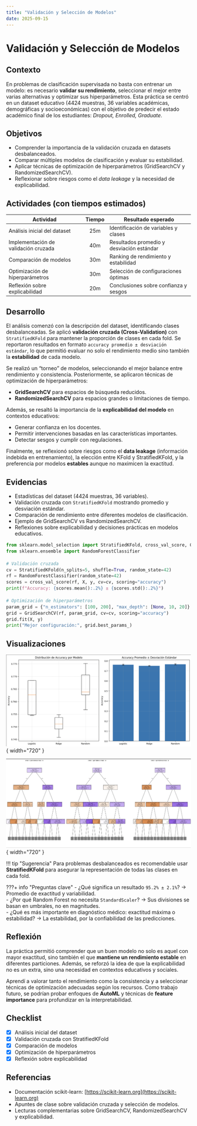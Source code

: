 ```yaml
---
title: "Validación y Selección de Modelos"
date: 2025-09-15
---
```


# Validación y Selección de Modelos

## Contexto
En problemas de clasificación supervisada no basta con entrenar un modelo: es necesario **validar su rendimiento**, seleccionar el mejor entre varias alternativas y optimizar sus hiperparámetros. Esta práctica se centró en un dataset educativo (4424 muestras, 36 variables académicas, demográficas y socioeconómicas) con el objetivo de predecir el estado académico final de los estudiantes: *Dropout, Enrolled, Graduate*.  

## Objetivos
- Comprender la importancia de la validación cruzada en datasets desbalanceados.  
- Comparar múltiples modelos de clasificación y evaluar su estabilidad.  
- Aplicar técnicas de optimización de hiperparámetros (GridSearchCV y RandomizedSearchCV).  
- Reflexionar sobre riesgos como el *data leakage* y la necesidad de explicabilidad.  

## Actividades (con tiempos estimados)

| Actividad                          | Tiempo | Resultado esperado                          |
|------------------------------------|:------:|---------------------------------------------|
| Análisis inicial del dataset        | 25m    | Identificación de variables y clases         |
| Implementación de validación cruzada | 40m   | Resultados promedio y desviación estándar    |
| Comparación de modelos              | 30m    | Ranking de rendimiento y estabilidad         |
| Optimización de hiperparámetros     | 30m    | Selección de configuraciones óptimas         |
| Reflexión sobre explicabilidad      | 20m    | Conclusiones sobre confianza y sesgos        |

## Desarrollo
El análisis comenzó con la descripción del dataset, identificando clases desbalanceadas. Se aplicó **validación cruzada (Cross-Validation)** con `StratifiedKFold` para mantener la proporción de clases en cada fold. Se reportaron resultados en formato `accuracy promedio ± desviación estándar`, lo que permitió evaluar no solo el rendimiento medio sino también la **estabilidad** de cada modelo.  

Se realizó un “torneo” de modelos, seleccionando el mejor balance entre rendimiento y consistencia. Posteriormente, se aplicaron técnicas de optimización de hiperparámetros:  
- **GridSearchCV** para espacios de búsqueda reducidos.  
- **RandomizedSearchCV** para espacios grandes o limitaciones de tiempo.  

Además, se resaltó la importancia de la **explicabilidad del modelo** en contextos educativos:  
- Generar confianza en los docentes.  
- Permitir intervenciones basadas en las características importantes.  
- Detectar sesgos y cumplir con regulaciones.  

Finalmente, se reflexionó sobre riesgos como el **data leakage** (información indebida en entrenamiento), la elección entre KFold y StratifiedKFold, y la preferencia por modelos **estables** aunque no maximicen la exactitud.  

## Evidencias
- Estadísticas del dataset (4424 muestras, 36 variables).  
- Validación cruzada con `StratifiedKFold` mostrando promedio y desviación estándar.  
- Comparación de rendimiento entre diferentes modelos de clasificación.  
- Ejemplo de GridSearchCV vs RandomizedSearchCV.  
- Reflexiones sobre explicabilidad y decisiones prácticas en modelos educativos.  


```python linenums="1"
from sklearn.model_selection import StratifiedKFold, cross_val_score, GridSearchCV
from sklearn.ensemble import RandomForestClassifier

# Validación cruzada
cv = StratifiedKFold(n_splits=5, shuffle=True, random_state=42)
rf = RandomForestClassifier(random_state=42)
scores = cross_val_score(rf, X, y, cv=cv, scoring="accuracy")
print(f"Accuracy: {scores.mean():.2%} ± {scores.std():.2%}")

# Optimización de hiperparámetros
param_grid = {"n_estimators": [100, 200], "max_depth": [None, 10, 20]}
grid = GridSearchCV(rf, param_grid, cv=cv, scoring="accuracy")
grid.fit(X, y)
print("Mejor configuración:", grid.best_params_)
```

## Visualizaciones
![Comparación de Modelos De Clasificación](../assets/accuracy-UT1-TA5.png){ width="720" }

![Arboles de Random Forest](../assets/UT1_TA5_Random_Forest.png){ width="720" }

!!! tip "Sugerencia"
    Para problemas desbalanceados es recomendable usar **StratifiedKFold** para asegurar la representación de todas las clases en cada fold.  

???+ info "Preguntas clave"
    - ¿Qué significa un resultado `95.2% ± 2.1%`? → Promedio de exactitud y variabilidad.  
    - ¿Por qué Random Forest no necesita `StandardScaler`? → Sus divisiones se basan en umbrales, no en magnitudes.  
    - ¿Qué es más importante en diagnóstico médico: exactitud máxima o estabilidad? → La estabilidad, por la confiabilidad de las predicciones.  

## Reflexión
La práctica permitió comprender que un buen modelo no solo es aquel con mayor exactitud, sino también el que **mantiene un rendimiento estable** en diferentes particiones. Además, se reforzó la idea de que la explicabilidad no es un extra, sino una necesidad en contextos educativos y sociales.  

Aprendí a valorar tanto el rendimiento como la consistencia y a seleccionar técnicas de optimización adecuadas según los recursos. Como trabajo futuro, se podrían probar enfoques de **AutoML** y técnicas de **feature importance** para profundizar en la interpretabilidad.  

## Checklist
- [x] Análisis inicial del dataset  
- [x] Validación cruzada con StratifiedKFold  
- [x] Comparación de modelos  
- [x] Optimización de hiperparámetros  
- [x] Reflexión sobre explicabilidad  

## Referencias
- Documentación scikit-learn: [https://scikit-learn.org](https://scikit-learn.org)  
- Apuntes de clase sobre validación cruzada y selección de modelos.  
- Lecturas complementarias sobre GridSearchCV, RandomizedSearchCV y explicabilidad.  

